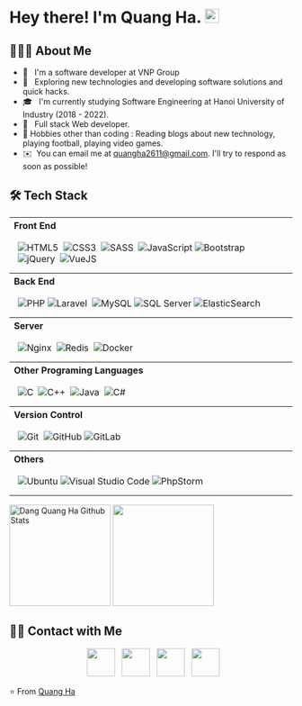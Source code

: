 <h1> Hey there! I'm Quang Ha. <img src="https://github.com/quangha2611/quangha2611/blob/master/Hi.gif" width="25"></h1>

<h2> 👨🏻‍💻 About Me </h2>

- 🔭 &nbsp; I'm a software developer at VNP Group
- 🤔 &nbsp; Exploring new technologies and developing software solutions and quick hacks.
- 🎓 &nbsp; I'm currently studying Software Engineering at Hanoi University of Industry (2018 - 2022).
- 💼 &nbsp; Full stack Web developer.
- 🎿 Hobbies other than coding : Reading blogs about new technology, playing football, playing video games.
- ✉️ &nbsp;You can email me at quangha2611@gmail.com. I'll try to respond as soon as possible!

<h2>🛠 Tech Stack</h2>

<table width="100%">
  <tr>
    <th align="left">Front End</th>
  </tr>
  <tr>
    <td style="padding:15px">
        <img alt="HTML5" src="https://img.shields.io/badge/html-333333.svg?style=for-the-badge&logo=html5&logoColor=dd4b25"/>&nbsp;
        <img alt="CSS3" src="https://img.shields.io/badge/css-333333.svg?style=for-the-badge&logo=css3&logoColor=4aa9d0"/>&nbsp;
        <img alt="SASS" src="https://img.shields.io/badge/SASS-333333.svg?style=for-the-badge&logo=SASS&logoColor=c65e92"/>&nbsp;
        <img alt="JavaScript" src="https://img.shields.io/badge/javascript-333333.svg?style=for-the-badge&logo=javascript&logoColor=%23F7DF1E"/>
        <img alt="Bootstrap" src="https://img.shields.io/badge/bootstrap-333333.svg?style=for-the-badge&logo=bootstrap&logoColor=825ff3"/>&nbsp;
        <img alt="jQuery" src="https://img.shields.io/badge/jquery-333333.svg?style=for-the-badge&logo=jquery&logoColor=white"/>&nbsp;
        <img alt="VueJS" src="https://img.shields.io/badge/VueJS-333333.svg?style=for-the-badge&logo=vuejs&logoColor=3e815b"/>&nbsp;
    </td>
  </tr>

  <tr>
    <th align="left">Back End</th>
  </tr>
  <tr>
    <td style="padding:15px">
        <img alt="PHP" src="https://img.shields.io/badge/php-333333.svg?style=for-the-badge&logo=php&logoColor=7377ad"/> 
        <img alt="Laravel" src="https://img.shields.io/badge/laravel-333333.svg?style=for-the-badge&logo=laravel&logoColor=e94b23"/>&nbsp;
        <img alt="MySQL" src="https://img.shields.io/badge/mysql-333333.svg?style=for-the-badge&logo=mysql&logoColor=white"/> 
        <img alt="SQL Server" src="https://img.shields.io/badge/SQLServer-333333.svg?style=for-the-badge&logo=SQLServer&logoColor=white"/>
        <img alt="ElasticSearch" src="https://img.shields.io/badge/-ElasticSearch-333333?style=for-the-badge&logo=elasticsearch"/>&nbsp;
    </td>
  </tr>

  <tr>
    <th align="left">Server</th>
  </tr>
  <tr>
    <td style="padding:15px">
      <img alt="Nginx" src="https://img.shields.io/badge/nginx-333333.svg?style=for-the-badge&logo=nginx&logoColor=499338"/>&nbsp;
      <img alt="Redis" src="https://img.shields.io/badge/redis-333333.svg?style=for-the-badge&logo=redis&logoColor=d5442c"/>&nbsp;
      <img alt="Docker" src="https://img.shields.io/badge/docker-333333.svg?style=for-the-badge&logo=docker&logoColor=3d8cd2"/>&nbsp;
    </td>
  </tr>

  <tr>
    <th align="left">Other Programing Languages</th>
  </tr>
  <tr>
    <td style="padding:15px">
        <img alt="C" src="https://img.shields.io/badge/c-333333.svg?style=for-the-badge&logo=c&logoColor=27338f"/>&nbsp;
        <img alt="C++" src="https://img.shields.io/badge/c++-333333.svg?style=for-the-badge&logo=c%2B%2B&logoColor=195495"/>&nbsp;
        <img alt="Java" src="https://img.shields.io/badge/java-333333.svg?style=for-the-badge&logo=java&logoColor=e06d1e"/>&nbsp;
        <img alt="C#" src="https://img.shields.io/badge/csharp-333333.svg?style=for-the-badge&logo=csharp&logoColor=783d94"/>&nbsp;
    </td>
  </tr>

  <tr>
    <th align="left">Version Control</th>
  <tr>
  <tr>
    <td style="padding:15px">  
        <img alt="Git" src="https://img.shields.io/badge/git-333333.svg?style=for-the-badge&logo=git&logoColor=e94c28"/>&nbsp;
        <img alt="GitHub" src="https://img.shields.io/badge/github-333333.svg?style=for-the-badge&logo=github&logoColor=000000"/> 
        <img alt="GitLab" src="https://img.shields.io/badge/gitlab-333333.svg?style=for-the-badge&logo=gitlab&logoColor=dc4628"/> 
    </td>
  </tr>

  <tr>
    <th align="left">Others</th>
  <tr>
  <tr>
    <td style="padding:15px">
        <img alt="Ubuntu" src="https://img.shields.io/badge/ubuntu-333333.svg?style=for-the-badge&logo=ubuntu&logoColor=d74720"/>
        <img alt="Visual Studio Code" src="https://img.shields.io/badge/VisualStudioCode-333333.svg?style=for-the-badge&logo=visual-studio-code&logoColor=46a9ed"/>
        <img alt="PhpStorm" src="https://img.shields.io/badge/phpstorm-333333.svg?style=for-the-badge&logo=phpstorm&logoColor=000000"/> 
    </td>
  </tr>

</table>
<p>
<img src="https://github-readme-stats.vercel.app/api?username=dangquangha&include_all_commits=true&count_private=true&show_icons=true&line_height=20&theme=prussian" alt="Dang Quang Ha Github Stats" height="180">

<img src="https://github-readme-stats.vercel.app/api/top-langs/?username=dangquangha&layout=compact&text_color=bcdefe&bg_color=172f45" height="180" />

 </p>

<h2> 🤝🏻 Contact with Me </h2>

<p align="center">
  &nbsp; <a href="https://join.skype.com/invite/vW56wePmGptx" target="_blank" rel="noopener noreferrer"><img src="https://img.icons8.com/plasticine/100/000000/skype.png" width="50" /></a>  
&nbsp; <a href="https://www.facebook.com/dangquangha.2611/" target="_blank" rel="noopener noreferrer"><img src="https://img.icons8.com/plasticine/100/000000/facebook.png" width="50" /></a>  
&nbsp; <a href="mailto:quangha2611@gmail.com" target="_blank" rel="noopener noreferrer"><img src="https://img.icons8.com/plasticine/100/000000/gmail.png"  width="50" /></a>
  &nbsp; <a href="tel:0794139561" target="_blank" rel="noopener noreferrer"><img src="https://img.icons8.com/plasticine/100/000000/phone.png"  width="50" /></a>
</p>

⭐️ From [Quang Ha](https://github.com/dangquangha)
